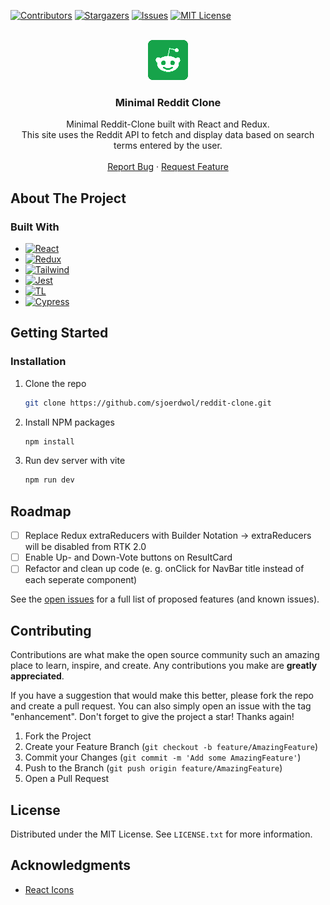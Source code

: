 <!-- Improved compatibility of back to top link: See: https://github.com/othneildrew/Best-README-Template/pull/73 -->
<a name="readme-top"></a>
<!--
*** Thanks for checking out the Best-README-Template. If you have a suggestion
*** that would make this better, please fork the repo and create a pull request
*** or simply open an issue with the tag "enhancement".
*** Don't forget to give the project a star!
*** Thanks again! Now go create something AMAZING! :D
-->



<!-- PROJECT SHIELDS -->
<!--
*** I'm using markdown "reference style" links for readability.
*** Reference links are enclosed in brackets [ ] instead of parentheses ( ).
*** See the bottom of this document for the declaration of the reference variables
*** for contributors-url, forks-url, etc. This is an optional, concise syntax you may use.
*** https://www.markdownguide.org/basic-syntax/#reference-style-links
-->
[![Contributors][contributors-shield]][contributors-url]
[![Stargazers][stars-shield]][stars-url]
[![Issues][issues-shield]][issues-url]
[![MIT License][license-shield]][license-url]



<!-- PROJECT LOGO -->
<br />
<div align="center">
  <a href="https://github.com/sjoerdwol/reddit-clone">
    <img src="/public/reddit-clone.png" alt="Logo">
  </a>

<h3 align="center">Minimal Reddit Clone</h3>

  <p align="center">
    Minimal Reddit-Clone built with React and Redux. <br />
    This site uses the Reddit API to fetch and display data based on search terms entered by the user.
    <br />
    <br />
    <a href="https://github.com/sjoerdwol/reddit-clone/issues">Report Bug</a>
    ·
    <a href="https://github.com/sjoerdwol/reddit-clone/issues">Request Feature</a>
  </p>
</div>



<!-- ABOUT THE PROJECT -->
## About The Project
### Built With

* [![React][React.js]][React-url]
* [![Redux][Redux.js]][Redux-url]
* [![Tailwind][Tailwind]][Tailwind-url]
* [![Jest][Jest]][Jest-url]
* [![TL][TL]][TL-url]
* [![Cypress][Cypress]][Cypress-url]



<!-- GETTING STARTED -->
## Getting Started

### Installation

1. Clone the repo
   ```sh
   git clone https://github.com/sjoerdwol/reddit-clone.git
   ```
2. Install NPM packages
   ```sh
   npm install
   ```
3. Run dev server with vite
   ```sh
   npm run dev
   ```



<!-- ROADMAP -->
## Roadmap

- [ ] Replace Redux extraReducers with Builder Notation -> extraReducers will be disabled from RTK 2.0
- [ ] Enable Up- and Down-Vote buttons on ResultCard
- [ ] Refactor and clean up code (e. g. onClick for NavBar title instead of each seperate component)

See the [open issues](https://github.com/sjoerdwol/reddit-clone/issues) for a full list of proposed features (and known issues).



<!-- CONTRIBUTING -->
## Contributing

Contributions are what make the open source community such an amazing place to learn, inspire, and create. Any contributions you make are **greatly appreciated**.

If you have a suggestion that would make this better, please fork the repo and create a pull request. You can also simply open an issue with the tag "enhancement".
Don't forget to give the project a star! Thanks again!

1. Fork the Project
2. Create your Feature Branch (`git checkout -b feature/AmazingFeature`)
3. Commit your Changes (`git commit -m 'Add some AmazingFeature'`)
4. Push to the Branch (`git push origin feature/AmazingFeature`)
5. Open a Pull Request



<!-- LICENSE -->
## License

Distributed under the MIT License. See `LICENSE.txt` for more information.



<!-- ACKNOWLEDGMENTS -->
## Acknowledgments

* [React Icons](https://react-icons.github.io/react-icons/search)




<!-- MARKDOWN LINKS & IMAGES -->
<!-- https://www.markdownguide.org/basic-syntax/#reference-style-links -->
[contributors-shield]: https://img.shields.io/github/contributors/sjoerdwol/reddit-clone.svg?style=for-the-badge
[contributors-url]: https://github.com/sjoerdwol/reddit-clone/graphs/contributors
[stars-shield]: https://img.shields.io/github/stars/sjoerdwol/reddit-clone.svg?style=for-the-badge
[stars-url]: https://github.com/sjoerdwol/reddit-clone/stargazers
[issues-shield]: https://img.shields.io/github/issues/sjoerdwol/reddit-clone.svg?style=for-the-badge
[issues-url]: https://github.com/sjoerdwol/reddit-clone/issues
[license-shield]: https://img.shields.io/github/license/sjoerdwol/reddit-clone.svg?style=for-the-badge
[license-url]: https://github.com/sjoerdwol/reddit-clone/blob/master/LICENSE.txt
[React.js]: https://img.shields.io/badge/React-20232A?style=for-the-badge&logo=react&logoColor=61DAFB
[React-url]: https://reactjs.org/
[Redux.js]: https://img.shields.io/badge/Redux-764ABC?style=for-the-badge&logo=redux&logoColor=white
[Redux-url]: https://redux.js.org/
[Tailwind]: https://img.shields.io/badge/Tailwind-06B6D4?style=for-the-badge&logo=tailwindcss&logoColor=white
[Tailwind-url]: https://tailwindcss.com/
[Jest]: https://img.shields.io/badge/Jest-C21325?style=for-the-badge&logo=jest&logoColor=white
[Jest-url]: https://jestjs.io/
[TL]: https://img.shields.io/badge/Testing%20Library-E33332?style=for-the-badge&logo=testinglibrary&logoColor=white
[TL-url]: https://testing-library.com/
[Cypress]: https://img.shields.io/badge/Cypress-17202C?style=for-the-badge&logo=cypress&logoColor=white
[Cypress-url]: https://www.cypress.io/

